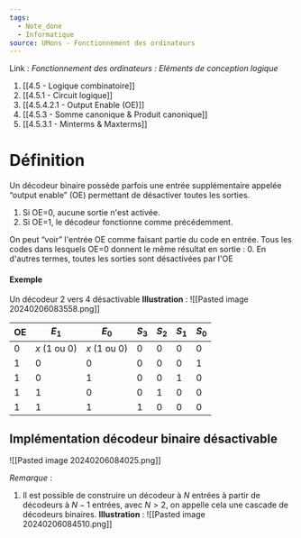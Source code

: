 ```yaml
---
tags:
  - Note_done
  - Informatique
source: UMons - Fonctionnement des ordinateurs
---
```


Link :
_Fonctionnement des ordinateurs : Eléments de conception logique_
1. [[4.5 - Logique combinatoire]]
2. [[4.5.1 - Circuit logique]]
3. [[4.5.4.2.1 - Output Enable (OE)]]
4. [[4.5.3 - Somme canonique & Produit canonique]]
5. [[4.5.3.1 - Minterms & Maxterms]]

# Définition
Un décodeur binaire possède parfois une entrée supplémentaire appelée “output enable” (OE) permettant de désactiver toutes les sorties. 
1. Si OE=0, aucune sortie n'est activée. 
2. Si OE=1, le décodeur fonctionne comme précédemment. 

On peut “voir” l'entrée OE comme faisant partie du code en entrée. Tous les codes dans lesquels OE=0 donnent le même résultat en sortie : 0. En d'autres termes, toutes les sorties sont désactivées par l'OE
#### Exemple
Un décodeur 2 vers 4 désactivable 
**Illustration** : ![[Pasted image 20240206083558.png]]

| OE | $E_1$ | $E_0$ | $S_3$ | $S_2$ | $S_1$ | $S_0$ |
| ---- | ---- | ---- | ---- | ---- | ---- | ---- |
| 0 | $x$ (1 ou 0) | $x$ (1 ou 0) | 0 | 0 | 0 | 0 |
| 1 | 0 | 0 | 0 | 0 | 0 | 1 |
| 1 | 0 | 1 | 0 | 0 | 1 | 0 |
| 1 | 1 | 0 | 0 | 1 | 0 | 0 |
| 1 | 1 | 1 | 1 | 0 | 0 | 0 |

## Implémentation décodeur binaire désactivable
![[Pasted image 20240206084025.png]]

_Remarque_ :
1. Il est possible de construire un décodeur à $N$ entrées à partir de décodeurs à $N-1$ entrées, avec $N > 2$, on appelle cela une cascade de décodeurs binaires.
**Illustration** : ![[Pasted image 20240206084510.png]]
